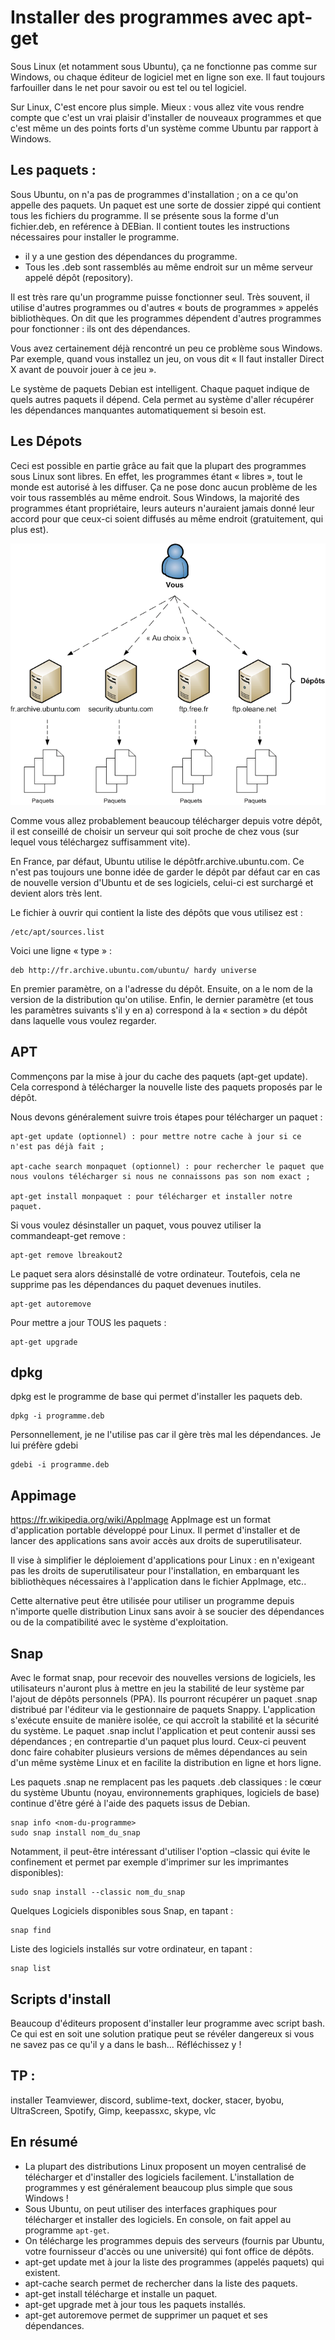 # Installer des programmes avec apt-get

Sous Linux (et notamment sous Ubuntu), ça ne fonctionne pas comme sur Windows, ou chaque éditeur de logiciel met en ligne son exe. Il faut toujours farfouiller dans le net pour savoir ou est tel ou tel logiciel.

Sur Linux, C'est encore plus simple. Mieux : vous allez vite vous rendre compte que c'est un vrai plaisir d'installer de nouveaux programmes et que c'est même un des points forts d'un système comme Ubuntu par rapport à Windows.

## Les paquets :
Sous Ubuntu, on n'a pas de programmes d'installation ; on a ce qu'on appelle des paquets.
Un paquet est une sorte de dossier zippé qui contient tous les fichiers du programme. Il se présente sous la forme d'un fichier.deb, en reférence à DEBian. Il contient toutes les instructions nécessaires pour installer le programme.

* il y a une gestion des dépendances du programme.
* Tous les .deb sont rassemblés au même endroit sur un même serveur appelé dépôt (repository).

Il est très rare qu'un programme puisse fonctionner seul. 
Très souvent, il utilise d'autres programmes ou d'autres « bouts de programmes » appelés bibliothèques. 
On dit que les programmes dépendent d'autres programmes pour fonctionner : ils ont des dépendances.

Vous avez certainement déjà rencontré un peu ce problème sous Windows. Par exemple, quand vous installez un jeu, on vous dit « Il faut installer Direct X avant de pouvoir jouer à ce jeu ».

Le système de paquets Debian est intelligent. Chaque paquet indique de quels autres paquets il dépend. 
Cela permet au système d'aller récupérer les dépendances manquantes automatiquement si besoin est.

## Les Dépots

Ceci est possible en partie grâce au fait que la plupart des programmes sous Linux sont libres. 
En effet, les programmes étant « libres », tout le monde est autorisé à les diffuser. 
Ça ne pose donc aucun problème de les voir tous rassemblés au même endroit.
Sous Windows, la majorité des programmes étant propriétaire, leurs auteurs n'auraient jamais donné leur accord pour que ceux-ci soient diffusés au même endroit (gratuitement, qui plus est).

![multiple-depots.png](./img/multiple-depots.png)

Comme vous allez probablement beaucoup télécharger depuis votre dépôt, il est conseillé de choisir un serveur qui soit proche de chez vous (sur lequel vous téléchargez suffisamment vite).

En France, par défaut, Ubuntu utilise le dépôtfr.archive.ubuntu.com. 
Ce n'est pas toujours une bonne idée de garder le dépôt par défaut car en cas de nouvelle version d'Ubuntu et de ses logiciels, celui-ci est surchargé et devient alors très lent.

Le fichier à ouvrir qui contient la liste des dépôts que vous utilisez est :
```
/etc/apt/sources.list
```

Voici une ligne « type » :
```
deb http://fr.archive.ubuntu.com/ubuntu/ hardy universe
```

En premier paramètre, on a l'adresse du dépôt.
Ensuite, on a le nom de la version de la distribution qu'on utilise.
Enfin, le dernier paramètre (et tous les paramètres suivants s'il y en a) correspond à la « section » du dépôt dans laquelle vous voulez regarder.

## APT

Commençons par la mise à jour du cache des paquets (apt-get update).
Cela correspond à télécharger la nouvelle liste des paquets proposés par le dépôt.

Nous devons généralement suivre trois étapes pour télécharger un paquet :

    apt-get update (optionnel) : pour mettre notre cache à jour si ce n'est pas déjà fait ;

    apt-cache search monpaquet (optionnel) : pour rechercher le paquet que nous voulons télécharger si nous ne connaissons pas son nom exact ;

    apt-get install monpaquet : pour télécharger et installer notre paquet.

Si vous voulez désinstaller un paquet, vous pouvez utiliser la commandeapt-get remove :

    apt-get remove lbreakout2

Le paquet sera alors désinstallé de votre ordinateur.
Toutefois, cela ne supprime pas les dépendances du paquet devenues inutiles. 

    apt-get autoremove
    
Pour mettre a jour TOUS les paquets :

    apt-get upgrade
    

## dpkg

dpkg est le programme de base qui permet d'installer les paquets deb.
    
    dpkg -i programme.deb
    
Personnellement, je ne l'utilise pas car il gère très mal les dépendances. Je lui préfère gdebi

    gdebi -i programme.deb

## Appimage

https://fr.wikipedia.org/wiki/AppImage
AppImage est un format d'application portable développé pour Linux. Il permet d'installer et de lancer des applications sans avoir accès aux droits de superutilisateur.     

Il vise à simplifier le déploiement d'applications pour Linux : en n'exigeant pas les droits de superutilisateur pour l'installation, en embarquant les bibliothèques nécessaires à l'application dans le fichier AppImage, etc..

Cette alternative peut être utilisée pour utiliser un programme depuis n'importe quelle distribution Linux sans avoir à se soucier des dépendances ou de la compatibilité avec le système d'exploitation. 

## Snap

Avec le format snap, pour recevoir des nouvelles versions de logiciels, les utilisateurs n'auront plus à mettre en jeu la stabilité de leur système par l'ajout de dépôts personnels (PPA). Ils pourront récupérer un paquet .snap distribué par l'éditeur via le gestionnaire de paquets Snappy. 
L'application s'exécute ensuite de manière isolée, ce qui accroît la stabilité et la sécurité du système. 
Le paquet .snap inclut l'application et peut contenir aussi ses dépendances ; en contrepartie d'un paquet plus lourd. 
Ceux-ci peuvent donc faire cohabiter plusieurs versions de mêmes dépendances au sein d'un même système Linux et en facilite la distribution en ligne et hors ligne.

Les paquets .snap ne remplacent pas les paquets .deb classiques : le cœur du système Ubuntu (noyau, environnements graphiques, logiciels de base) continue d'être géré à l'aide des paquets issus de Debian. 

    snap info <nom-du-programme>
    sudo snap install nom_du_snap
    
Notamment, il peut-être intéressant d'utiliser l'option –classic qui évite le confinement et permet par exemple d'imprimer sur les imprimantes disponibles):

    sudo snap install --classic nom_du_snap 

Quelques Logiciels disponibles sous Snap, en tapant :

    snap find

Liste des logiciels installés sur votre ordinateur, en tapant :

    snap list


## Scripts d'install

Beaucoup d'éditeurs proposent d'installer leur programme avec script bash. Ce qui est en soit une solution pratique peut se révéler dangereux si vous ne savez pas ce qu'il y a dans le bash... Réfléchissez y !

## TP : 
installer Teamviewer, discord, sublime-text, docker, stacer, byobu, UltraScreen, Spotify, Gimp, keepassxc, skype, vlc

## En résumé

* La plupart des distributions Linux proposent un moyen centralisé de télécharger et d'installer des logiciels facilement. L'installation de programmes y est généralement beaucoup plus simple que sous Windows !
* Sous Ubuntu, on peut utiliser des interfaces graphiques pour télécharger et installer des logiciels. En console, on fait appel au programme ```apt-get```.
* On télécharge les programmes depuis des serveurs (fournis par Ubuntu, votre fournisseur d'accès ou une université) qui font office de dépôts.
* apt-get update met à jour la liste des programmes (appelés paquets) qui existent.
* apt-cache search permet de rechercher dans la liste des paquets.
* apt-get install télécharge et installe un paquet.
* apt-get upgrade met à jour tous les paquets installés.
* apt-get autoremove permet de supprimer un paquet et ses dépendances.
